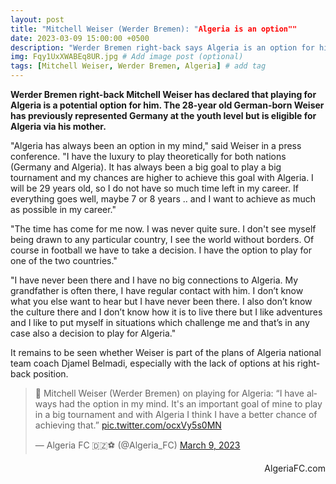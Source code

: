 ```yaml
---
layout: post
title: "Mitchell Weiser (Werder Bremen): "Algeria is an option""
date: 2023-03-09 15:00:00 +0500
description: "Werder Bremen right-back says Algeria is an option for him" # Add post description (optional)
img: Fqy1UxXWABEq8UR.jpg # Add image post (optional)
tags: [Mitchell Weiser, Werder Bremen, Algeria] # add tag
---
```

**Werder Bremen right-back Mitchell Weiser has declared that playing for Algeria is a potential option for him. The 28-year old German-born Weiser has previously represented Germany at the youth level but is eligible for Algeria via his mother.**

"Algeria has always been an option in my mind," said Weiser in a press conference. "I have the luxury to play theoretically for both nations (Germany and Algeria). It has always been a big goal to play a big tournament and my chances are higher to achieve this goal with Algeria. I will be 29 years old, so I do not have so much time left in my career. If everything goes well, maybe 7 or 8 years .. and I want to achieve as much as possible in my career." 

"The time has come for me now. I was never quite sure. I don't see myself being drawn to any particular country, I see the world without borders. Of course in football we have to take a decision. I have the option to play for one of the two countries."

"I have never been there and I have no big connections to Algeria. My grandfather is often there, I have regular contact with him. I don’t know what you else want to hear but I have never been there. I also don’t know the culture there and I don’t know how it is to live there but I like adventures and I like to put myself in situations which challenge me and that’s in any case also a decision to play for Algeria."

It remains to be seen whether Weiser is part of the plans of Algeria national team coach Djamel Belmadi, especially with the lack of options at his right-back position.

<blockquote class="twitter-tweet"><p lang="en" dir="ltr">💬 Mitchell Weiser (Werder Bremen) on playing for Algeria: “I have always had the option in my mind. It&#39;s an important goal of mine to play in a big tournament and with Algeria I think I have a better chance of achieving that.” <a href="https://t.co/ocxVy5s0MN">pic.twitter.com/ocxVy5s0MN</a></p>&mdash; Algeria FC 🇩🇿⚽️ (@Algeria_FC) <a href="https://twitter.com/Algeria_FC/status/1633880137811755016?ref_src=twsrc%5Etfw">March 9, 2023</a></blockquote> <script async src="https://platform.twitter.com/widgets.js" charset="utf-8"></script>

<p style="text-align:right">AlgeriaFC.com</p>
